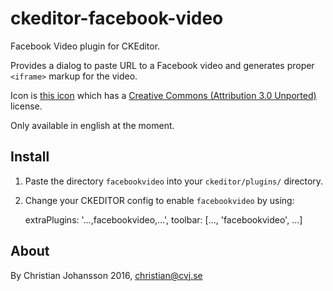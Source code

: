 # ckeditor-facebook-video

Facebook Video plugin for CKEditor.

Provides a dialog to paste URL to a Facebook video and generates proper `<iframe>` markup for the video.

Icon is [this icon](https://www.iconfinder.com/icons/317727/facebook_social_social_media_icon#size=16) which has 
a [Creative Commons (Attribution 3.0 Unported)](http://creativecommons.org/licenses/by/3.0/) license.

Only available in english at the moment.

## Install

1. Paste the directory `facebookvideo` into your `ckeditor/plugins/` directory.
2. Change your CKEDITOR config to enable `facebookvideo` by using: 

    extraPlugins: '...,facebookvideo,...',
    toolbar: [..., 'facebookvideo', ...]

## About
By Christian Johansson 2016, christian@cvj.se
